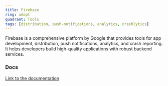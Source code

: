 ```yaml
---
title: Firebase
ring: adopt
quadrant: Tools
tags: [distribution, push-notifications, analytics, crashlytics]
---
```


Firebase is a comprehensive platform by Google that provides tools for app development, distribution, push notifications, analytics, and crash reporting. It helps developers build high-quality applications with robust backend services.

### Docs

[Link to the documentation](https://firebase.google.com/docs)
